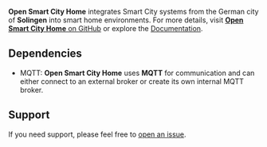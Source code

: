 **Open Smart City Home** integrates Smart City systems from the German city of **Solingen** into smart home environments. For more details, visit [**Open Smart City Home** on GitHub](https://github.com/Klingenstadt-Solingen/Open-SmartCity-Home/) or explore the [Documentation](https://github.com/Klingenstadt-Solingen/Open-SmartCity-Home/blob/development/README.md).

## Dependencies
- MQTT: **Open Smart City Home** uses **MQTT** for communication and can either connect to an external broker or create its own internal MQTT broker.

## Support
If you need support, please feel free to [open an issue](https://github.com/Klingenstadt-Solingen/Open-SmartCity-Home/issues/new).
